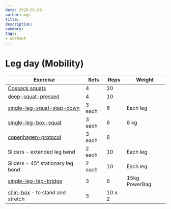 ```yaml
---
date: 2020-01-09
author: mgs
title: 
description: 
summary: 
tags: 
- workout
---
```

# Leg day (Mobility)
|Exercise |Sets  |Reps  |  Weight|
|--|--|--|--|
|[Cossack squats](/cossack-squats)| 4 |20||
|[deep-squat-pressed](/deep-squat-pressed)| 4 |10||
|[single-leg-squat-step-down](/single-leg-squat-step-down)|3 each|6|Each leg
|[single-leg-box-squat](/single-leg-box-squat)|3 each|6|8 kg
|[copenhagen-protocol](/copenhagen-protocol)|3 each|6
|Sliders - extended leg bend|2 each|10|Each leg
|Sliders - 45° stationary leg bend |2 each|10|Each leg
|[single-leg-hip-bridge](/single-leg-hip-bridge)|3|6|15kg PowerBag
|[shin-box](/shin-box) - to stand and stretch|3|10 x 2

<!--stackedit_data:
eyJoaXN0b3J5IjpbLTEzMTY5MzQwNjgsLTE1OTc1MTQ0OTksLT
k3MDEzNDU4NCwxNjY0ODE3ODIyXX0=
-->